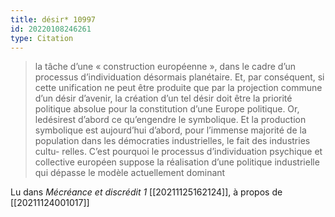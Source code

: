 ```yaml
---
title: désir* 10997
id: 20220108246261
type: Citation
---
```


> la tâche d’une « construction européenne », dans le cadre d’un processus d’individuation désormais planétaire. Et, par conséquent, si cette unification ne peut être produite que par la projection commune d’un désir d’avenir, la création d’un tel désir doit être la priorité politique absolue pour la constitution d’une Europe politique. Or, ledésirest d’abord ce qu’engendre le symbolique. Et la production symbolique est aujourd’hui d’abord, pour l’immense majorité de la population dans les démocraties industrielles, le fait des industries cultu- relles. C’est pourquoi le processus d’individuation psychique et collective européen suppose la réalisation d’une politique industrielle qui dépasse le modèle actuellement dominant

Lu dans *Mécréance et discrédit 1* [[20211125162124]], à propos de [[20211124001017]]